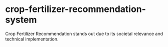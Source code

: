# crop-fertilizer-recommendation-system
Crop Fertilizer Recommendation stands out due to its societal relevance and technical implementation.

